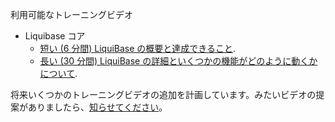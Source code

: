 利用可能なトレーニングビデオ

  * Liquibase コア
    * [短い (6 分間) LiquiBase の概要と達成できること](http://www.liquibase.org/swf/overview_short/liquibase%20overview.html).
    * [長い (30 分間) LiquiBase の詳細といくつかの機能がどのように動くかについて](http://www.liquibase.org/swf/overview_long/LiquiBase%20TechTalk.html).

将来いくつかのトレーニングビデオの追加を計画しています。みたいビデオの提案がありましたら、[知らせてください](community)。
